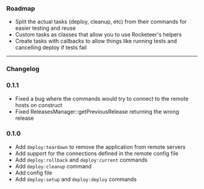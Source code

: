 ### Roadmap

- Split the actual tasks (deploy, cleanup, etc) from their commands for easier testing and reuse
- Custom tasks as classes that allow you to use Rocketeer's helpers
- Create tasks with callbacks to allow things like running tests and cancelling deploy if tests fail

------------

### Changelog

### 0.1.1

- Fixed a bug where the commands would try to connect to the remote hosts on construct
- Fixed ReleasesManager::getPreviousRelease returning the wrong release

### 0.1.0

- Add `deploy:teardown` to remove the application from remote servers
- Add support for the connections defined in the remote config file
- Add `deploy:rollback` and `deploy:current` commands
- Add `deploy:cleanup` command
- Add config file
- Add `deploy:setup` and `deploy:deploy` commands